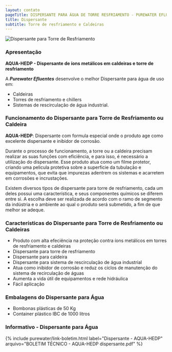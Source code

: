 ```yaml
---
layout: contato
pageTitle: DISPERSANTE PARA ÁGUA DE TORRE RESFRIAMENTO - PUREWATER EFLUENTES  
title: Dispersante  
subtitle: Torre de resfriamento e Caldeiras 
---
```

<img class="img-responsive pull-right" style="max-width: 100%;" src="../../website/images/Dispersante-agua-torre-de-resfriamento.png" alt="Dispersante para Torre de Resfriamento">

### Apresentação 

**AQUA-HEDP - Dispersante de íons metálicos em caldeiras e torre de resfriamento**

>
A ***Purewater Efluentes*** desenvolve o melhor Dispersante para água de uso em: 
- Caldeiras
- Torres de resfriamento e chillers
- Sistemas de rescirculação de água industrial.
>

### Funcionamento do Dispersante para Torre de Resfriamento ou Caldeira

**AQUA-HEDP**: Dispersante com formula especial onde o produto age como excelente dispersante e inibidor de corrosão.

Durante o processo de funcionamento, a torre ou a caldeira precisam realizar as suas funções com eficiência, e para isso, é necessário a utilização do dispersante.
Esse produto atua como um filme protetor, criando uma pelicula protetiva sobre a superficie da tubulação e equipamentos, que evita que impurezas adentrem os sistemas e acarretem em corrosões e incrustações. 

Existem diversos tipos de dispersante para torre de resfriamento, cada um deles possui uma característica, e seus componentes químicos se diferem entre si. A escolha deve ser realizada de acordo com o ramo de segmento da indústria e o ambiente ao qual o produto será submetido, a fim de que melhor se adeque.

### Características do Dispersante para Torre de Resfriamento ou Caldeiras

- Produto com alta efeciência na proteção contra íons metálicos em torres de resfriamento e caldeiras
- Dispersante para torre de resfriamento
- Dispersante para caldeira
- Dispersante para sistema de rescirculação de água industrial
- Atua como inibidor de corrosão e reduz os ciclos de manutenção do sistema de recirculação de águas
- Aumenta a vida útil de equipamentos e rede hidráulica
- Fácil aplicação


### Embalagens do Dispersante para Água

- Bombonas plásticas de 50 Kg
- Container plástico IBC de 1000 litros

### Informativo - Dispersante para Água

{% include purewater/link-boletim.html label="Dispersante - AQUA-HEDP" arquivo="BOLETIM TÉCNICO - AQUA-HEDP dispersante.pdf" %}


